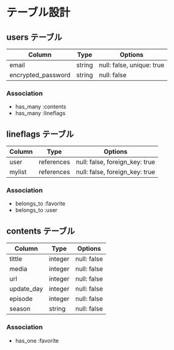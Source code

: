 # テーブル設計

## users テーブル

| Column                | Type    | Options                   |
| --------------------- | ------- | ------------------------- |
| email                 | string  | null: false, unique: true |
| encrypted_password    | string  | null: false               |


### Association

- has_many :contents
- has_many :lineflags

## lineflags テーブル

| Column             | Type       | Options                        |
| ------------------ | ---------- | ------------------------------ |
| user               | references | null: false, foreign_key: true |
| mylist             | references | null: false, foreign_key: true |

### Association

- belongs_to :favorite
- belongs_to :user


## contents テーブル

| Column             | Type       | Options                        |
| ------------------ | ---------- | ------------------------------ |
| tittle             | integer    | null: false                    |
| media              | integer    | null: false                    |
| url                | integer    | null: false                    |
| update_day         | integer    | null: false                    |
| episode            | integer    | null: false                    |
| season             | string     | null: false                    |

### Association

- has_one :favorite
